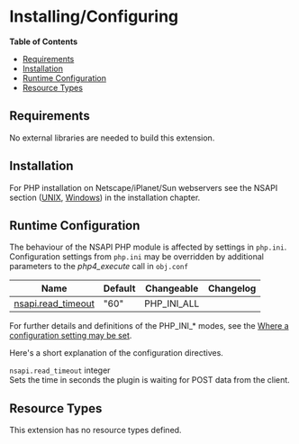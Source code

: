 Installing/Configuring
======================

**Table of Contents**

-   [Requirements](/nsapi/setup.html#Requirements)
-   [Installation](/nsapi/setup.html#Installation)
-   [Runtime Configuration](/nsapi/setup.html#Runtime%20Configuration)
-   [Resource Types](/nsapi/setup.html#Resource%20Types)

Requirements
------------

No external libraries are needed to build this extension.

Installation
------------

For PHP installation on Netscape/iPlanet/Sun webservers see the NSAPI
section (<a href="/install/unix/sun.html" class="link">UNIX</a>,
<a href="/install/windows/legacy/index.html#install.windows.legacy.sun" class="link">Windows</a>)
in the installation chapter.

Runtime Configuration
---------------------

The behaviour of the NSAPI PHP module is affected by settings in
`php.ini`. Configuration settings from `php.ini` may be overridden by
additional parameters to the *php4\_execute* call in `obj.conf`

| Name                                                             | Default | Changeable    | Changelog |
|------------------------------------------------------------------|---------|---------------|-----------|
| <a href="/nsapi/setup.html#" class="link">nsapi.read_timeout</a> | "60"    | PHP\_INI\_ALL |           |

For further details and definitions of the PHP\_INI\_\* modes, see the
<a href="/configuration/changes/modes.html" class="xref">Where a configuration setting may be set</a>.

Here's a short explanation of the configuration directives.

`nsapi.read_timeout` <span class="type">integer</span>  
Sets the time in seconds the plugin is waiting for POST data from the
client.

Resource Types
--------------

This extension has no resource types defined.
